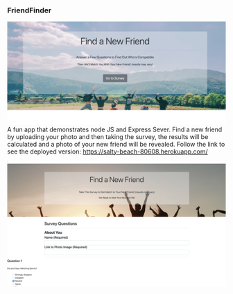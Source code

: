 ### FriendFinder
![Image of FriendFinder](./app/public/images/FriendFinder.png)
A fun app that demonstrates node JS and Express Sever. Find a new friend by uploading your photo and then taking the survey, the results will be calculated and a photo of your new friend will be revealed.
Follow the link to see the deployed version: https://salty-beach-80608.herokuapp.com/


![Image of FriendFinder](./app/public/images/FriendFinder2.png)